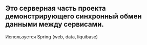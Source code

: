 ## Это серверная часть проекта демонстрирующего синхронный обмен данными между сервисами.
Используется Spring (web, data, liquibase)
